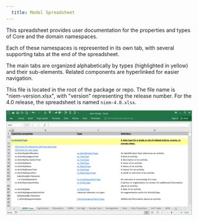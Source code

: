 ```yaml
---
  title: Model Spreadsheet
---
```


This spreadsheet provides user documentation for the properties and types of Core and the domain namespaces.

Each of these namespaces is represented in its own tab, with several supporting tabs at the end of the spreadsheet.

The main tabs are organized alphabetically by types (highlighted in yellow) and their sub-elements.  Related components are hyperlinked for easier navigation.

This file is located in the root of the package or repo.  The file name is "niem-version.xlsx", with "version" representing the release number.  For the 4.0 release, the spreadsheet is named `niem-4.0.xlsx`.

![Documentation spreadsheet](model-spread.png)
